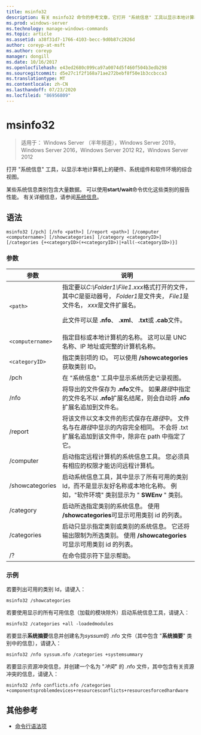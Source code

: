 ```yaml
---
title: msinfo32
description: 有关 msinfo32 命令的参考文章，它打开 "系统信息" 工具以显示本地计算机上的硬件、系统组件和软件环境的综合视图。
ms.prod: windows-server
ms.technology: manage-windows-commands
ms.topic: article
ms.assetid: a38f31d7-1766-4103-becc-9d0b87c2826d
author: coreyp-at-msft
ms.author: coreyp
manager: dongill
ms.date: 10/16/2017
ms.openlocfilehash: e43ed2680c099ca97a0074d5f460f504b3edb298
ms.sourcegitcommit: d5e27c1f2f168a71ae272bebf8f50e1b3ccbcca3
ms.translationtype: MT
ms.contentlocale: zh-CN
ms.lasthandoff: 07/23/2020
ms.locfileid: "86956809"
---
```

# <a name="msinfo32"></a>msinfo32

> 适用于： Windows Server （半年频道），Windows Server 2019，Windows Server 2016，Windows Server 2012 R2，Windows Server 2012

打开 "系统信息" 工具，以显示本地计算机上的硬件、系统组件和软件环境的综合视图。

某些系统信息类别包含大量数据。 可以使用**start/wait**命令优化这些类别的报告性能。 有关详细信息，请参阅[系统信息](/previous-versions/windows/it-pro/windows-server-2003/cc783305(v=ws.10))。

## <a name="syntax"></a>语法

```
msinfo32 [/pch] [/nfo <path>] [/report <path>] [/computer <computername>] [/showcategories] [/category <categoryID>] [/categories {+<categoryID>(+<categoryID>)|+all(-<categoryID>)}]
```

### <a name="parameters"></a>参数

| 参数 | 说明 |
| --------- | ----------- |
| `<path>` | 指定要以*C:\Folder1\File1.xxx*格式打开的文件，其中*C*是驱动器号， *Folder1*是文件夹， *File1*是文件名， *xxx*是文件扩展名。<p>此文件可以是 **.nfo**、 **.xml**、 **.txt**或 **.cab**文件。 |
| `<computername>` | 指定目标或本地计算机的名称。 这可以是 UNC 名称、IP 地址或完整的计算机名称。 |
| `<categoryID>` | 指定类别项的 ID。 可以使用 **/showcategories**获取类别 ID。 |
| /pch | 在 "系统信息" 工具中显示系统历史记录视图。 |
| /nfo | 将导出的文件保存为 **.nfo**文件。 如果*路径*中指定的文件名不以 **.nfo**扩展名结尾，则会自动将 **.nfo**扩展名追加到文件名。 |
| /report | 将该文件以文本文件的形式保存在*路径*中。 文件名与在*路径*中显示的内容完全相同。 不会将 .txt 扩展名追加到该文件中，除非在 path 中指定了它。 |
| /computer | 启动指定远程计算机的系统信息工具。 您必须具有相应的权限才能访问远程计算机。 |
| /showcategories | 启动系统信息工具，其中显示了所有可用的类别 Id，而不是显示友好名称或本地化名称。 例如，"软件环境" 类别显示为 " **SWEnv** " 类别。 |
| /category | 启动所选指定类别的系统信息。 使用 **/showcategories**可显示可用类别 id 的列表。 |
| /categories | 启动只显示指定类别或类别的系统信息。 它还将输出限制为所选类别。 使用 **/showcategories**可显示可用类别 id 的列表。 |
| /? | 在命令提示符下显示帮助。 |

### <a name="examples"></a>示例

若要列出可用的类别 Id，请键入：

```
msinfo32 /showcategories
```

若要使用显示的所有可用信息（加载的模块除外）启动系统信息工具，请键入：

```
msinfo32 /categories +all -loadedmodules
```

若要显示**系统摘要**信息并创建名为*syssum*的 .nfo 文件（其中包含 "**系统摘要**" 类别中的信息），请键入：

```
msinfo32 /nfo syssum.nfo /categories +systemsummary
```

若要显示资源冲突信息，并创建一个名为 "*冲突*" 的 .nfo 文件，其中包含有关资源冲突的信息，请键入：

```
msinfo32 /nfo conflicts.nfo /categories +componentsproblemdevices+resourcesconflicts+resourcesforcedhardware
```

## <a name="additional-references"></a>其他参考

- [命令行语法项](command-line-syntax-key.md)
